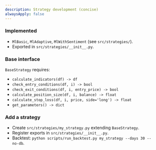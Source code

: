 ```yaml
---
description: Strategy development (concise)
alwaysApply: false
---
```


### Implemented
- `MlBasic`, `MlAdaptive`, `MlWithSentiment` (see `src/strategies/`).
- Exported in `src/strategies/__init__.py`.

### Base interface
`BaseStrategy` requires:
- `calculate_indicators(df) -> df`
- `check_entry_conditions(df, i) -> bool`
- `check_exit_conditions(df, i, entry_price) -> bool`
- `calculate_position_size(df, i, balance) -> float`
- `calculate_stop_loss(df, i, price, side='long') -> float`
- `get_parameters() -> dict`

### Add a strategy
- Create `src/strategies/my_strategy.py` extending `BaseStrategy`.
- Register exports in `src/strategies/__init__.py`.
- Backtest: `python scripts/run_backtest.py my_strategy --days 30 --no-db`.